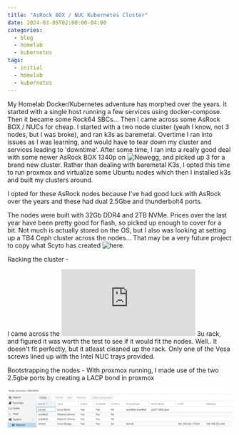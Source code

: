 ```yaml
---
title: "AsRock BOX / NUC Kubernetes Cluster"
date: 2024-03-05T02:00:00-04:00
categories:
  - blog
  - homelab
  - kubernetes
tags:
  - initial
  - homelab
  - kubernetes
---
```


My Homelab Docker/Kubernetes adventure has morphed over the years. It started with a single host running a few services using docker-compose.
Then it became some Rock64 SBCs... Then I came across some AsRock BOX / NUCs for cheap. I started with a two node cluster (yeah I know, not 3 nodes, but I was broke), and ran k3s as baremetal.
Overtime I ran into issues as I was learning, and would have to tear down my cluster and services leading to 'downtime'. 
After some time, I ran into a really good deal with some newer AsRock BOX 1340p on ![Newegg](https://www.newegg.com/asrock-nuc-box-1340p-d4), and picked up 3 for a brand new cluster.
Rather than dealing with baremetal K3s, I opted this time to run proxmox and virtualize some Ubuntu nodes which then I installed k3s and built my clusters around.

I opted for these AsRock nodes because I've had good luck with AsRock over the years and these had dual 2.5Gbe and thunderbolt4 ports.

The nodes were built with 32Gb DDR4 and 2TB NVMe. Prices over the last year have been pretty good for flash, so picked up enough to cover for a bit. Not much is actually stored on the OS, but I also was looking at setting up a TB4 Ceph cluster across the nodes...
That may be a very future project to copy what Scyto has created ![here](https://gist.github.com/scyto/4c664734535da122f4ab2951b22b2085).


Racking the cluster -

I came across the ![MyElectronics](https://www.myelectronics.nl/us/nuc-minipc-19-3u-rackmount-kit-for-1-12-nucs.html) 3u rack, and figured it was worth the test to see if it would fit the nodes.
Well.. It doesn't fit perfectly, but it atleast cleaned up the rack. Only one of the Vesa screws lined up with the Intel NUC trays provided.


Bootstrapping the nodes -
With proxmox running, I made use of the two 2.5gbe ports by creating a LACP bond in proxmox

![Network Settings](/assets/images/proxmox-network-settings.png)